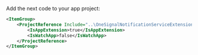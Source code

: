 Add the next code to your app project:

```xml
<ItemGroup>
    <ProjectReference Include="..\OneSignalNotificationServiceExtension\OneSignalNotificationServiceExtension.csproj">
        <IsAppExtension>true</IsAppExtension>
        <IsWatchApp>false</IsWatchApp>
    </ProjectReference>
</ItemGroup>
```